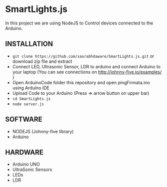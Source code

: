 # SmartLights.js

In this project we are using NodeJS to Control devices connected to the Arduino.

## INSTALLATION
- `git clone https://github.com/saurabhdaware/SmartLights.js.git` or download zip file and extract
- Connect LED, Ultrasonic Sensor, LDR to arduino and connect Arduino to your laptop (You can see connections on http://johnny-five.io/examples/ )
- Open ArduinoCode folder this repository and open pingFirmata.ino using Arduino IDE 
- Upload Code to your Arduino (Press => arrow button on upper bar)
- `cd SmartLights.js`
- `node server.js`


## SOFTWARE
- NODEJS (Johnny-five library)
- Arduino

## HARDWARE
- Arduino UNO
- UltraSonic Sensors
- LEDs
- LDR

